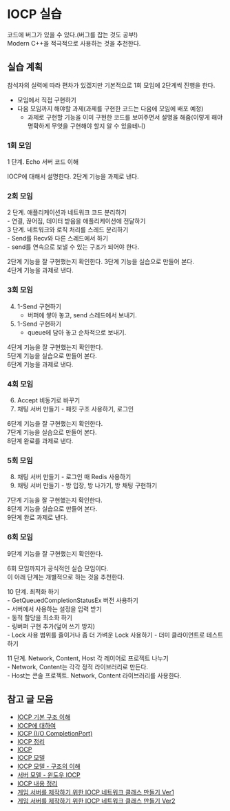 # IOCP 실습
코드에 버그가 있을 수 있다.(버그를 잡는 것도 공부!)    
Modern C++을 적극적으로 사용하는 것을 추천한다.  
  
  
## 실습 계획
참석자의 실력에 따라 편차가 있겠지만 기본적으로 1회 모임에 2단계씩 진행을 한다.  
- 모임에서 직접 구현하기
- 다음 모임까지 해야할 과제(과제를 구현한 코드는 다음에 모임에 배포 예정)  
    - 과제로 구현할 기능을 이미 구현한 코드를 보여주면서 설명을 해줌(이렇게 해야 명확하게 무엇을 구현해야 할지 알 수 있을테니)  
  
### 1회 모임  
1 단계. Echo 서버 코드 이해  

IOCP에 대해서 설명한다.
2단계 기능을 과제로 낸다.  
  
  
### 2회 모임 
2 단계. 애플리케이션과 네트워크 코드 분리하기  
    - 연결, 끊어짐, 데이터 받음을 애플리케이션에 전달하기  
3 단계. 네트워크와 로직 처리를 스레드 분리하기  
    - Send를 Recv와 다른 스레드에서 하기  
    - send를 연속으로 보낼 수 있는 구조가 되어야 한다.  
  
2단계 기능을 잘 구현했는지 확인한다.
3단계 기능을 실습으로 만들어 본다.  
4단계 기능을 과제로 낸다.  
  
  
### 3회 모임 
4. 1-Send 구현하기  
    - 버퍼에 쌓아 놓고, send 스레드에서 보내기.   
5. 1-Send 구현하기  
    - queue에 담아 놓고 순차적으로 보내기.    
  
4단계 기능을 잘 구현했는지 확인한다.  
5단계 기능을 실습으로 만들어 본다.  
6단계 기능을 과제로 낸다.  
  
   
### 4회 모임 
6. Accept 비동기로 바꾸기    
7. 채팅 서버 만들기 - 패킷 구조 사용하기, 로그인
      
6단계 기능을 잘 구현했는지 확인한다.  
7단계 기능을 실습으로 만들어 본다.  
8단계 완료를 과제로 낸다.    
  
  
### 5회 모임
8. 채팅 서버 만들기 - 로그인 때 Redis 사용하기        
9. 채팅 서버 만들기 - 방 입장, 방 나가기, 방 채팅 구현하기          
  
7단계 기능을 잘 구현했는지 확인한다.  
8단계 기능을 실습으로 만들어 본다.    
9단계 완료 과제로 낸다.    
     
    
### 6회 모임   
9단계 기능을 잘 구현했는지 확인한다.
      
6회 모임까지가 공식적인 실습 모임이다.  
이 아래 단계는 개별적으로 하는 것을 추천한다.    
    
10 단계. 최적화 하기    
    - GetQueuedCompletionStatusEx 버전 사용하기    
    - 서버에서 사용하는 설정을 입력 받기  
    - 동적 할당을 최소화 하기  
    - 링버퍼 구현 추가(덮어 쓰기 방지)  
	- Lock 사용 범위를 줄이거나 좀 더 가벼운 Lock 사용하기
	- 더미 클라이언트로 테스트 하기   
  
11 단계. Network, Content, Host 각 레이어로 프로젝트 나누기  
    - Network, Content는 각각 정적 라이브러리로 만든다.  
    - Host는 콘솔 프로젝트. Network, Content 라이브러리를 사용한다.  
  
  
  
  
## 참고 글 모음
- [IOCP 기본 구조 이해](https://www.slideshare.net/namhyeonuk90/iocp )
- [IOCP에 대하여](https://www.joinc.co.kr/w/Site/win_network_prog/doc/iocp )
- [IOCP (I/O CompletionPort)](https://chfhrqnfrhc.tistory.com/entry/IOCP )
- [IOCP 정리](https://hmjo.tistory.com/159 )
- [IOCP](https://blog.naver.com/zzangrho/80150515226 )
- [IOCP 모델](https://blog.naver.com/handodos/140138259592 )
- [IOCP 모델 - 구조의 이해](https://zxwnstn.blog.me/221513630216 )
- [서버 모델 - 윈도우 IOCP](https://dev-ahn.tistory.com/114 )
- [IOCP 내용 정리](https://blog.naver.com/dkdldhekznal/221233789231 )
- [게임 서버를 제작하기 위한 IOCP 네트워크 클래스 만들기 Ver1](https://blog.naver.com/dkdldhekznal/221235469866 )
- [게임 서버를 제작하기 위한 IOCP 네트워크 클래스 만들기 Ver2](https://blog.naver.com/dkdldhekznal/221242411793 )
  
